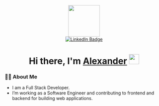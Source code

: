 <div id="header" align="center">
  <img src="https://media.giphy.com/media/M9gbBd9nbDrOTu1Mqx/giphy.gif" width="100"/>
</div>

<div id="badges" align="center">
  <a href="https://t.me/alexandert_dev">
    <img src="https://img.shields.io/badge/Telegram-blue?logo=telegram&logoColor=white" alt="LinkedIn Badge"/>
  </a>
</div>

<h1 align="center">Hi there, I'm <a href="#" target="_blank">Alexander</a> 
<img src="https://github.com/blackcater/blackcater/raw/main/images/Hi.gif" height="32"/></h1>

### :woman_technologist: About Me

- I am a Full Stack Developer.
- I’m working as a Software Engineer and contributing to frontend and backend for building web applications.
